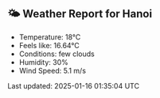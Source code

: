 <!-- WEATHER-START -->
## 🌤 Weather Report for Hanoi

- Temperature: 18°C
- Feels like: 16.64°C
- Conditions: few clouds
- Humidity: 30%
- Wind Speed: 5.1 m/s

Last updated: 2025-01-16 01:35:04 UTC
<!-- WEATHER-END -->

